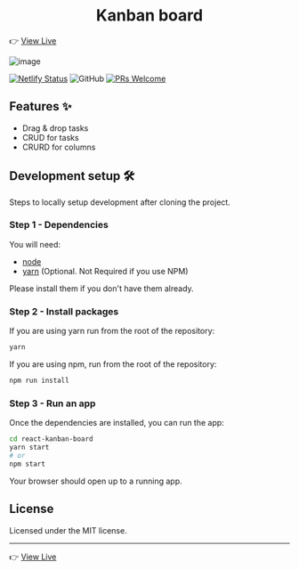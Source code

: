 <h1 align="center">Kanban board</h1>

👉 [View Live](https://65898b67215c8ce7e66c9ba5--sweet-kataifi-de7420.netlify.app/)

![image](https://github.com/azamt18/react-kanban-board/assets/49834815/00228e2a-b84f-46f3-ad38-e9fb89cdc8fb)

[![Netlify Status](https://api.netlify.com/api/v1/badges/89504f0b-8874-4168-99b7-a947753a6d02/deploy-status)](https://app.netlify.com/sites/sweet-kataifi-de7420/deploys)
![GitHub](https://img.shields.io/github/license/azamt18/react-kanban-board?label=license)
[![PRs Welcome](https://img.shields.io/badge/PRs-welcome-brightgreen.svg?style=flat-square)](https://makeapullrequest.com)

## Features ✨

- Drag & drop tasks
- CRUD for tasks
- CRURD for columns

## Development setup 🛠

Steps to locally setup development after cloning the project.

### Step 1 - Dependencies

You will need:

* [node](https://nodejs.org/)
* [yarn](https://yarnpkg.com/en/docs/install) (Optional. Not Required if you use NPM)

Please install them if you don't have them already.

### Step 2 - Install packages

If you are using yarn run from the root of the repository:

```sh
yarn
```

If you are using npm, run from the root of the repository:

```sh
npm run install
```

### Step 3 - Run an app

Once the dependencies are installed, you can run the app:

```sh
cd react-kanban-board
yarn start
# or
npm start
```

Your browser should open up to a running app.

## License

Licensed under the MIT license.

---

👉 [View Live](https://65898b67215c8ce7e66c9ba5--sweet-kataifi-de7420.netlify.app/)
